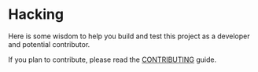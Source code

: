 # Hacking

Here is some wisdom to help you build and test this project as a developer and potential contributor.

If you plan to contribute, please read the [CONTRIBUTING](CONTRIBUTING.md) guide.
